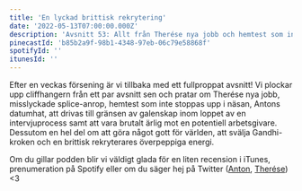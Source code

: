 ```yaml
---
title: 'En lyckad brittisk rekrytering'
date: '2022-05-13T07:00:00.000Z'
description: 'Avsnitt 53: Allt från Therése nya jobb och hemtest som inte stoppas upp i näsan till att vara på gränsen till galenskap och en brittisk rekryterares överpeppiga energi.'
pinecastId: 'b85b2a9f-98b1-4348-97eb-06c79e58868f'
spotifyId: ''
itunesId: ''
---
```


Efter en veckas försening är vi tillbaka med ett fullproppat avsnitt! Vi plockar upp cliffhangern från ett par avsnitt sen och pratar om Therése nya jobb, misslyckade splice-anrop, hemtest som inte stoppas upp i näsan, Antons datumhat, att drivas till gränsen av galenskap inom loppet av en intervjuprocess samt att vara brutalt ärlig mot en potentiell arbetsgivare. Dessutom en hel del om att göra något gott för världen, att svälja Gandhi-kroken och en brittisk rekryterares överpeppiga energi.

Om du gillar podden blir vi väldigt glada för en liten recension i iTunes, prenumeration på Spotify eller om du säger hej på Twitter ([Anton](https://twitter.com/Awnton), [Therése](https://twitter.com/tkomstadius)) &lt;3
